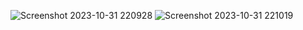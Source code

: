![Screenshot 2023-10-31 220928](https://github.com/Sandesh-DA/Projects-/assets/149552113/6ea04ab8-73a3-4909-8b44-61e09f067f64)
![Screenshot 2023-10-31 221019](https://github.com/Sandesh-DA/Projects-/assets/149552113/b9880852-6b4a-4900-a1f0-293f9b429e05)

